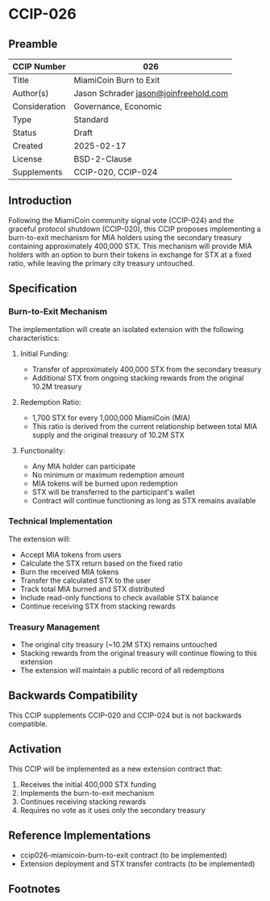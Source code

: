 # CCIP-026

## Preamble

| CCIP Number   | 026                                   |
| ------------- | ------------------------------------- |
| Title         | MiamiCoin Burn to Exit               |
| Author(s)     | Jason Schrader jason@joinfreehold.com |
| Consideration | Governance, Economic                  |
| Type          | Standard                              |
| Status        | Draft                                |
| Created       | 2025-02-17                           |
| License       | BSD-2-Clause                          |
| Supplements   | CCIP-020, CCIP-024                    |

## Introduction

Following the MiamiCoin community signal vote (CCIP-024) and the graceful protocol shutdown (CCIP-020), this CCIP proposes implementing a burn-to-exit mechanism for MIA holders using the secondary treasury containing approximately 400,000 STX. This mechanism will provide MIA holders with an option to burn their tokens in exchange for STX at a fixed ratio, while leaving the primary city treasury untouched.

## Specification

### Burn-to-Exit Mechanism

The implementation will create an isolated extension with the following characteristics:

1. Initial Funding:
   - Transfer of approximately 400,000 STX from the secondary treasury
   - Additional STX from ongoing stacking rewards from the original 10.2M treasury

2. Redemption Ratio:
   - 1,700 STX for every 1,000,000 MiamiCoin (MIA)
   - This ratio is derived from the current relationship between total MIA supply and the original treasury of 10.2M STX

3. Functionality:
   - Any MIA holder can participate
   - No minimum or maximum redemption amount
   - MIA tokens will be burned upon redemption
   - STX will be transferred to the participant's wallet
   - Contract will continue functioning as long as STX remains available

### Technical Implementation

The extension will:
- Accept MIA tokens from users
- Calculate the STX return based on the fixed ratio
- Burn the received MIA tokens
- Transfer the calculated STX to the user
- Track total MIA burned and STX distributed
- Include read-only functions to check available STX balance
- Continue receiving STX from stacking rewards

### Treasury Management

- The original city treasury (~10.2M STX) remains untouched
- Stacking rewards from the original treasury will continue flowing to this extension
- The extension will maintain a public record of all redemptions

## Backwards Compatibility

This CCIP supplements CCIP-020 and CCIP-024 but is not backwards compatible.

## Activation

This CCIP will be implemented as a new extension contract that:

1. Receives the initial 400,000 STX funding
2. Implements the burn-to-exit mechanism
3. Continues receiving stacking rewards
4. Requires no vote as it uses only the secondary treasury

## Reference Implementations

- ccip026-miamicoin-burn-to-exit contract (to be implemented)
- Extension deployment and STX transfer contracts (to be implemented)

## Footnotes

[^1]: CCIP-020 Graceful Protocol Shutdown
[^2]: CCIP-024 MiamiCoin Community Signal Vote
